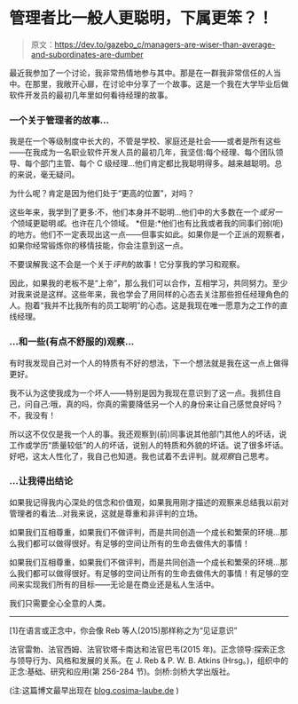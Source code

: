 # 管理者比一般人更聪明，下属更笨？！

> 原文：<https://dev.to/gazebo_c/managers-are-wiser-than-average-and-subordinates-are-dumber>

最近我参加了一个讨论，我非常热情地参与其中。那是在一群我非常信任的人当中。在那里，我敞开心扉，在讨论中分享了一个故事。这是一个我在大学毕业后做软件开发员的最初几年里如何看待经理的故事。

### 一个关于管理者的故事...

我是在一个等级制度中长大的，不管是学校、家庭还是社会——或者是所有这些——在我成为一名职业软件开发人员的最初几年，我坚信:每个经理、每个团队领导、每个部门主管、每个 C 级经理...他们肯定都比我聪明得多。越来越聪明。总的来说，毫无疑问。

为什么呢？肯定是因为他们处于“更高的位置”，对吗？

这些年来，我学到了更多:不，他们本身并不聪明...他们中的大多数在一个*或另一个*领域更聪明*或*。也许在几个领域。
*但是:*他们也有比我或者我的同事们弱(呃)的地方。他们不一定表现出这一点——但事实如此。如果你是一个正派的观察者，如果你经常锻炼你的移情技能，你会注意到这一点。

不要误解我:这不会是一个关于*评判*的故事！它分享我的学习和观察。

因此，如果我的老板不是“上帝”，那么我们可以合作，互相学习，共同努力。至少对我来说是这样。这些年来，我也学会了用同样的心态去关注那些担任经理角色的人。抱着“我并不比我所有的员工聪明”的心态。这是我现在唯一愿意为之工作的直线经理。

### ...和一些(有点不舒服的)观察...

有时我发现自己对一个人的特质有不好的想法，下一个想法就是我在这一点上做得更好。

我不认为这使我成为一个坏人——特别是因为我现在意识到了这一点。我抓住自己，问自己:哦，真的吗，你真的需要降低另一个人的身份来让自己感觉良好吗？不，我没有！

所以这不仅仅是我一个人的事。我还观察到(前)同事说其他部门其他人的坏话，说工作或学历“质量较低”的人的坏话，说别人的特质和外貌的坏话。说了很多坏话。好吧，这太人性化了，我自己也知道。我也试着不去评判。就*观察*自己思考。

### ...让我得出结论

如果我记得我内心深处的信念和价值观，如果我用刚才描述的观察来总结我以前对管理者的看法...对我来说，这就是尊重和非评判的立场。

如果我们互相尊重，如果我们不做评判，而是共同创造一个成长和繁荣的环境...那么我们都可以做得很好。有足够的空间让所有的生命去做伟大的事情！

如果我们互相尊重，如果我们不做评判，而是共同创造一个成长和繁荣的环境...那么我们都可以做得很好。有足够的空间让所有的生命去做伟大的事情！有足够的空间来实现我们所有的目标——无论是在商业还是私人生活中。

我们只需要全心全意的人类。

* * *

[1]在语言或正念中，你会像 Reb 等人(2015)那样称之为“见证意识”

法官雷勃、法官西姆、法官钦塔卡南达和法官巴韦(2015 年)。正念领导:探索正念与领导行为、风格和发展的关系。在 J. Reb & P. W. B. Atkins (Hrsg。)，组织中的正念:基础、研究和应用(第 256-284 节)。剑桥:剑桥大学出版社。

(注:这篇博文最早出现在 [blog.cosima-laube.de](http://blog.cosima-laube.de) )